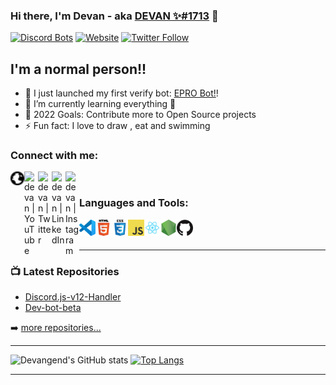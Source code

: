 ### Hi there, I'm Devan - aka [DEVAN ✨#1713][website] 👋 

[![Discord Bots](https://cdn.discordapp.com/attachments/853617109560328192/922140561513799690/Untitled.png)](https://top.gg/bot/823554361397215294)
[![Website](https://img.shields.io/website?label=eprobot.ga&style=for-the-badge&url=https%3A%2F%2Fcodestackr.com)](http://eprobot.ga)
[![Twitter Follow](https://img.shields.io/twitter/follow/its_kmal?color=1DA1F2&logo=twitter&style=for-the-badge)](https://twitter.com/intent/follow?original_referer=https%3A%2F%2Fgithub.com%2FcodeSTACKr&screen_name=its_kmal)

## I'm a normal person!!

- 🔭 I just launched my first verify bot: [EPRO Bot!][course]!
- 🌱 I’m currently learning everything 🤣
- 🥅 2022 Goals: Contribute more to Open Source projects
- ⚡ Fun fact: I love to draw , eat and swimming

### Connect with me:

[<img align="left" alt="eprobot.ga" width="22px" src="https://raw.githubusercontent.com/iconic/open-iconic/master/svg/globe.svg" />][website]
[<img align="left" alt="devan | YouTube" width="22px" src="https://cdn.jsdelivr.net/npm/simple-icons@v3/icons/youtube.svg" />][youtube]
[<img align="left" alt="devan | Twitter" width="22px" src="https://cdn.jsdelivr.net/npm/simple-icons@v3/icons/twitter.svg" />][twitter]
[<img align="left" alt="devan | LinkedIn" width="22px" src="https://cdn.discordapp.com/attachments/853617109560328192/922133158978261052/discord-black-icon-1.png" />][linkedin]
[<img align="left" alt="devan | Instagram" width="22px" src="https://cdn.jsdelivr.net/npm/simple-icons@v3/icons/instagram.svg" />][instagram]

<br />

### Languages and Tools:

[<img align="left" alt="Visual Studio Code" width="26px" src="https://raw.githubusercontent.com/github/explore/80688e429a7d4ef2fca1e82350fe8e3517d3494d/topics/visual-studio-code/visual-studio-code.png" />][webdevplaylist]
[<img align="left" alt="HTML5" width="26px" src="https://raw.githubusercontent.com/github/explore/80688e429a7d4ef2fca1e82350fe8e3517d3494d/topics/html/html.png" />][webdevplaylist]
[<img align="left" alt="CSS3" width="26px" src="https://raw.githubusercontent.com/github/explore/80688e429a7d4ef2fca1e82350fe8e3517d3494d/topics/css/css.png" />][cssplaylist]
[<img align="left" alt="JavaScript" width="26px" src="https://raw.githubusercontent.com/github/explore/80688e429a7d4ef2fca1e82350fe8e3517d3494d/topics/javascript/javascript.png" />][jsplaylist]
[<img align="left" alt="React" width="26px" src="https://raw.githubusercontent.com/github/explore/80688e429a7d4ef2fca1e82350fe8e3517d3494d/topics/react/react.png" />][reactplaylist]
[<img align="left" alt="Node.js" width="26px" src="https://raw.githubusercontent.com/github/explore/80688e429a7d4ef2fca1e82350fe8e3517d3494d/topics/nodejs/nodejs.png" />][webdevplaylist]
[<img align="left" alt="GitHub" width="26px" src="https://raw.githubusercontent.com/github/explore/78df643247d429f6cc873026c0622819ad797942/topics/github/github.png" />][webdevplaylist]


<br />
<br />

---

### 📺 Latest Repositories 

<!-- YOUTUBE:START -->
- [Discord.js-v12-Handler](https://github.com/Devangend/Discord.js-v12-Handler)
- [Dev-bot-beta ](https://github.com/Devangend/Dev-bot-beta)
<!-- YOUTUBE:END -->

➡️ [more repositories...](https://github.com/Devangend?tab=repositories)

---

![Devangend's GitHub stats](https://github-readme-stats.vercel.app/api?username=Devangend&show_icons=true&theme=radical)
[![Top Langs](https://github-readme-stats.vercel.app/api/top-langs/?username=Devangend&theme=tokyonight)](https://github.com/Devangend/github-readme-stats)

---

[website]: http://eprobot.ga
[course]: http://eprobot.ga
[twitter]: https://twitter.com/its_kmal
[youtube]: https://
[instagram]: https://www.instagram.com/its.kmals
[linkedin]: https://
[webdevplaylist]: https://
[jsplaylist]: https://
[cssplaylist]: https://
[reactplaylist]: https://
